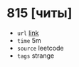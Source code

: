 # 815 [читы]
- `url` [link](https://leetcode.com/problems/bus-routes/description/?envType=daily-question&envId=2023-11-12)
- `time` 5m
- `source` leetcode
- `tags` strange
